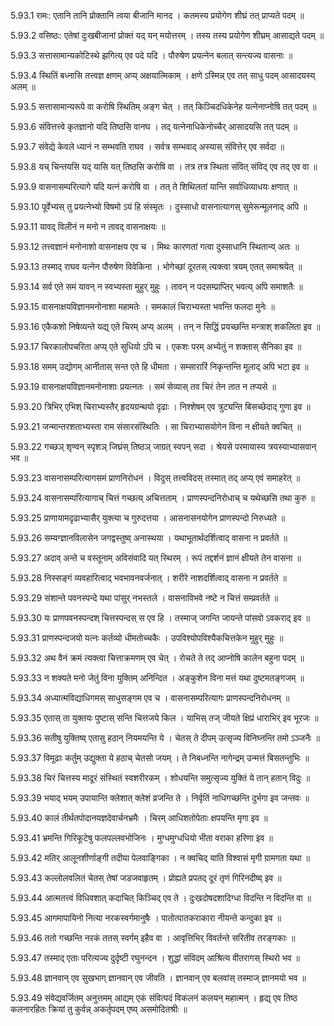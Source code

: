 5.93.1
रामः:
एतानि तानि प्रोक्तानि त्वया बीजानि मानद ।
कतमस्य प्रयोगेण शीघ्रं तत् प्राप्यते पदम् ॥


5.93.2
वसिष्ठः:
एतेषां दुःखबीजानां प्रोक्तं यद् यन् मयोत्तरम् ।
तस्य तस्य प्रयोगेण शीघ्रम् आसाद्यते पदम् ॥


5.93.3
सत्तासामान्यकोटिस्थे झगित्य् एव पदे यदि ।
पौरुषेण प्रयत्नेन बलात् सन्त्यज्य वासनाः ॥


5.93.4
स्थितिं बध्नासि तत्त्वज्ञ क्षणम् अप्य् अक्षयात्मिकाम् ।
क्षणे ऽस्मिन्न् एव तत् साधु पदम् आसादयस्य् अलम् ॥


5.93.5
सत्तासामान्यरूपे वा करोषि स्थितिम् अङ्ग चेत् ।
तत् किञ्चिदधिकेनेह यत्नेनाप्नोषि तत् पदम् ॥


5.93.6
संवित्तत्त्वे कृतज्ञानो यदि तिष्ठसि वानघ ।
तद् यत्नेनाधिकेनोच्चैर् आसादयसि तत् पदम् ॥


5.93.7
संवेद्ये केवले ध्यानं न सम्भवति राघव ।
सर्वत्र सम्भवाद् अस्यास् संवित्तेर् एव सर्वदा ॥


5.93.8
यच् चिन्तयसि यद् यासि यत् तिष्ठसि करोषि वा ।
तत्र तत्र स्थिता संवित् संविद् एव तद् एव वा ॥


5.93.9
वासनासम्परित्यागे यदि यत्नं करोषि वा ।
तत् ते शिथिलतां यान्ति सर्वाधिव्याधयः क्षणात् ॥


5.93.10
पूर्वेभ्यस् तु प्रयत्नेभ्यो विषमो ऽयं हि संस्मृतः ।
दुस्साधो वासनात्यागस् सुमेरून्मूलनाद् अपि ॥


5.93.11
यावद् विलीनं न मनो न तावद् वासनाक्षयः ॥


5.93.12
तत्त्वज्ञानं मनोनाशो वासनाक्षय एव च ।
मिथः कारणतां गत्वा दुस्साधानि स्थितान्य् अतः ॥


5.93.13
तस्माद् राघव यत्नेन पौरुषेण विवेकिना ।
भोगेच्छां दूरतस् त्यक्त्वा त्रयम् एतत् समाश्रयेत् ॥


5.93.14
सर्व एते समं यावन् न स्वभ्यस्ता मुहुर् मुहुः ।
तावन् न पदसम्प्राप्तिर् भवत्य् अपि समाशतैः ॥


5.93.15
वासनाक्षयविज्ञानमनोनाशा महामतेः ।
समकालं चिराभ्यस्ता भवन्ति फलदा मुनेः ॥


5.93.16
एकैकशो निषेव्यन्ते यद्य् एते चिरम् अप्य् अलम् ।
तन् न सिद्धिं प्रयच्छन्ति मन्त्राश् शकलिता इव ॥


5.93.17
चिरकालोपचरिता अप्य् एते सुधियो ऽपि च ।
एकशः परम् अभ्येतुं न शक्तास् सैनिका इव ॥


5.93.18
समम् उद्योगम् आनीतास् सन्त एते हि धीमता ।
सम्सारारिं निकृन्तन्ति मूलाद् अपि भटा इव ॥


5.93.19
वासनाक्षयविज्ञानमनोनाशाः प्रयत्नतः ।
समं सेव्यास् तव चिरं तेन तात न तप्यसे ॥


5.93.20
त्रिभिर् एभिश् चिराभ्यस्तैर् हृदयग्रन्थयो दृढाः ।
निश्शेषम् एव त्रुट्यन्ति बिसच्छेदाद् गुणा इव ॥


5.93.21
जन्मान्तरशताभ्यस्ता राम संसारसंस्थितिः ।
सा चिराभ्यासयोगेन विना न क्षीयते क्वचित् ॥


5.93.22
गच्छञ् शृण्वन् स्पृशञ् जिघ्रंस् तिष्ठञ् जाग्रत् स्वपन् सदा ।
श्रेयसे परमायास्य त्रयस्याभ्यासवान् भव ॥


5.93.23
वासनासम्परित्यागसमं प्राणनिरोधनं ।
विदुस् तत्त्वविदस् तस्मात् तद् अप्य् एवं समाहरेत् ॥


5.93.24
वासनासम्परित्यागाच् चित्तं गच्छत्य् अचित्तताम् ।
प्राणस्पन्दनिरोधाच् च यथेच्छसि तथा कुरु ॥


5.93.25
प्राणायामदृढाभ्यासैर् युक्त्या च गुरुदत्तया ।
आसनासनयोगेन प्राणस्पन्दो निरुध्यते ॥


5.93.26
सम्यग्ज्ञानविलासेन जगद्वस्तुष्व् अनास्थया ।
यथाभूतार्थदर्शित्वाद् वासना न प्रवर्तते ॥


5.93.27
अदाव् अन्ते च वस्तूनाम् अविसंवादि यत् स्थिरम् ।
रूपं तद्दर्शनं ज्ञानं क्षीयते तेन वासना ॥


5.93.28
निस्सङ्गं व्यवहारित्वाद् भवभावनवर्जनात् ।
शरीरे नाशदर्शित्वाद् वासना न प्रवर्तते ॥


5.93.29
संशान्ते पवनस्पन्दे यथा पांसुर् नभस्तले ।
वासनाविभवे नष्टे न चित्तं सम्प्रवर्तते ॥


5.93.30
यः प्राणपवनस्पन्दश् चित्तस्पन्दस् स एव हि ।
तस्माज् जगन्ति जायन्ते पांसवो ऽवकराद् इव ॥


5.93.31
प्राणस्पन्दजयो यत्नः कर्तव्यो धीमतोच्चकैः ।
उपविश्योपविश्यैकचित्तकेन मुहुर् मुहुः ॥


5.93.32
अथ वैनं क्रमं त्यक्त्वा चित्ताक्रमणम् एव चेत् ।
रोचते ते तद् आप्नोषि कालेन बहुना पदम् ॥


5.93.33
न शक्यते मनो जेतुं विना युक्तिम् अनिन्दित ।
अङ्कुशेन विना मत्तं यथा दुष्टमतङ्गजम् ॥


5.93.34
अध्यात्मविद्याधिगमस् साधुसङ्गम एव च ।
वासनासम्परित्यागः प्राणस्पन्दनिरोधनम् ॥


5.93.35
एतास् ता युक्तयः पुष्टास् सन्ति चित्तजये किल ।
याभिस् तज् जीयते क्षिप्रं धाराभिर् इव भूरजः ॥


5.93.36
सतीषु युक्तिष्व् एतासु हठान् नियमयन्ति ये ।
चेतस् ते दीपम् उत्सृज्य विनिघ्नन्ति तमो ऽञ्जनैः ॥


5.93.37
विमूढाः कर्तुम् उद्युक्ता ये हठाच् चेतसो जयम् ।
ते निबध्नन्ति नागेन्द्रम् उन्मत्तं बिसतन्तुभिः ॥


5.93.38
चिरं चित्तस्य मादूरं संस्थितं स्वशरीरकम् ।
शोधयन्ति समुत्सृज्य युक्तिं ये तान् हतान् विदुः ॥


5.93.39
भयाद् भयम् उपायान्ति क्लेशात् क्लेशं व्रजन्ति ते ।
निर्वृतिं नाधिगच्छन्ति दुर्भगा इव जन्तवः ॥


5.93.40
कालं तीर्थतपोदानयज्ञदेवार्चनभ्रमैः ।
चिरम् आधिशतोपेताः क्षपयन्ति मृगा इव ॥


5.93.41
भ्रमन्ति गिरिकूटेषु फलपल्लवभोजिनः ।
मुग्धमुग्धधियो भीता वराका हरिणा इव ॥


5.93.42
मतिर् आलूनशीर्णाङ्गी तदीया पेलवाङ्गिका ।
न क्वचिद् याति विश्वासं मृगी ग्रामगता यथा ॥


5.93.43
कल्लोलवलितं चेतस् तेषां जडजवाहृतम् ।
प्रोह्यते प्रपतद् दूरं तृणं गिरिनदीष्व् इव ॥


5.93.44
आत्मतत्त्वं विधिवशात् कदाचित् किञ्चिद् एव ते ।
दुःखदोषदशादिग्धा विदन्ति न विदन्ति वा ॥


5.93.45
आगमापायिनो नित्या नरकस्वर्गमानुषैः ।
पातोत्पातकराकारा नीयन्ते कन्दुका इव ॥


5.93.46
ततो गच्छन्ति नरकं ततस् स्वर्गम् इहैव वा ।
आवृत्तिभिर् विवर्तन्ते सरितीव तरङ्गकाः ॥


5.93.47
तस्माद् एताः परित्यज्य दुर्दृष्टी रघुनन्दन ।
शुद्धां संविदम् आश्रित्य वीतरागस् स्थिरो भव ॥


5.93.48
ज्ञानवान् एव सुखभाग् ज्ञानवान् एव जीवति ।
ज्ञानवान् एव बलवांस् तस्माज् ज्ञानमयो भव ॥


5.93.49
संवेद्यवर्जितम् अनुत्तमम् आद्यम् एकं संवित्पदं विकलनं कलयन् महात्मन् ।
हृद्य् एव तिष्ठ कलनारहितः क्रियां तु कुर्वन्न् अकर्तृपदम् एष्य् असमोदितश्रीः ॥


